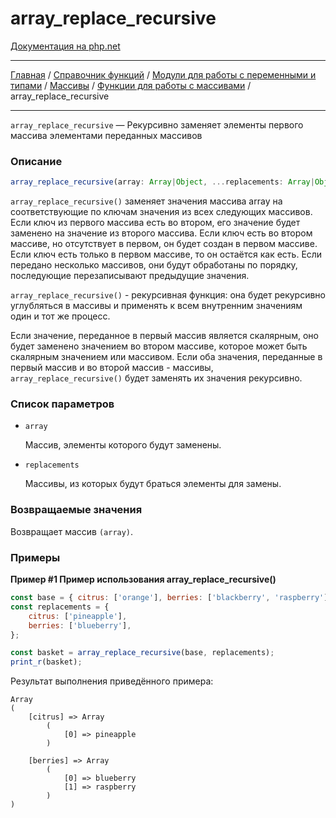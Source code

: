 # array_replace_recursive

[Документация на php.net](https://www.php.net/manual/ru/function.array-replace-recursive.php)

---

[Главная](../../../../../README.md) / [Справочник функций](../../../../funcref.md) /
[Модули для работы с переменными и типами](../../../vartype.md) / [Массивы](../../array.md) /
[Функции для работы с массивами](../func.md) / array_replace_recursive

---

`array_replace_recursive` — Рекурсивно заменяет элементы первого массива элементами переданных
массивов

### Описание

```ts
array_replace_recursive(array: Array|Object, ...replacements: Array|Object): Array|Object
```

`array_replace_recursive()` заменяет значения массива array на соответствующие по ключам значения из
всех следующих массивов. Если ключ из первого массива есть во втором, его значение будет заменено на
значение из второго массива. Если ключ есть во втором массиве, но отсутствует в первом, он будет
создан в первом массиве. Если ключ есть только в первом массиве, то он остаётся как есть. Если
передано несколько массивов, они будут обработаны по порядку, последующие перезаписывают предыдущие
значения.

`array_replace_recursive()` - рекурсивная функция: она будет рекурсивно углубляться в массивы и
применять к всем внутренним значениям один и тот же процесс.

Если значение, переданное в первый массив является скалярным, оно будет заменено значением во втором
массиве, которое может быть скалярным значением или массивом. Если оба значения, переданные в первый
массив и во второй массив - массивы, `array_replace_recursive()` будет заменять их значения
рекурсивно.

### Список параметров

-   `array`

    Массив, элементы которого будут заменены.

-   `replacements`

    Массивы, из которых будут браться элементы для замены.

### Возвращаемые значения

Возвращает массив `(array)`.

### Примеры

**Пример #1 Пример использования array_replace_recursive()**

```js
const base = { citrus: ['orange'], berries: ['blackberry', 'raspberry'] };
const replacements = {
    citrus: ['pineapple'],
    berries: ['blueberry'],
};

const basket = array_replace_recursive(base, replacements);
print_r(basket);
```

Результат выполнения приведённого примера:

    Array
    (
        [citrus] => Array
            (
                [0] => pineapple
            )

        [berries] => Array
            (
                [0] => blueberry
                [1] => raspberry
            )
    )
